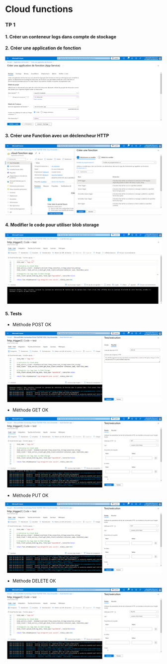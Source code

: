 # Cloud functions

### TP 1

#### 1.  Créer un conteneur logs dans compte de stockage


#### 2. Créer une application de fonction


![alt text](image.png)


#### 3. Créer une Function avec un déclencheur HTTP

![alt text](image-1.png)


#### 4. Modifier le code pour utiliser blob storage


![alt text](image-2.png)


#### 5. Tests

- Méthode POST OK

![alt text](image-3.png)


- Méthode GET OK

![alt text](image-4.png)


- Méthode PUT OK

![alt text](image-5.png)


- Méthode DELETE OK

![alt text](image-6.png)